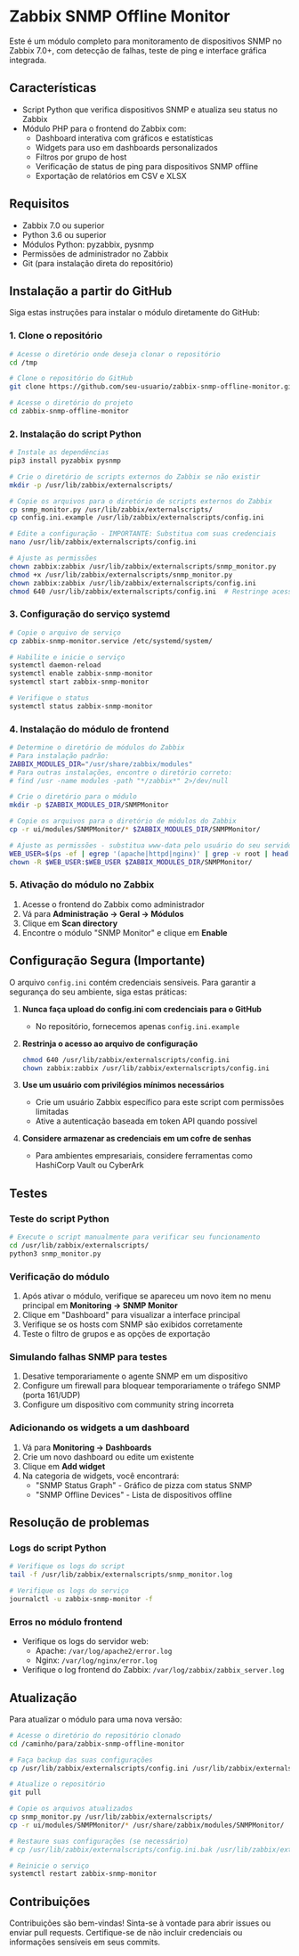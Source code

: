 # Zabbix SNMP Offline Monitor

Este é um módulo completo para monitoramento de dispositivos SNMP no Zabbix 7.0+, com detecção de falhas, teste de ping e interface gráfica integrada.

## Características

- Script Python que verifica dispositivos SNMP e atualiza seu status no Zabbix
- Módulo PHP para o frontend do Zabbix com:
  - Dashboard interativa com gráficos e estatísticas
  - Widgets para uso em dashboards personalizados
  - Filtros por grupo de host
  - Verificação de status de ping para dispositivos SNMP offline
  - Exportação de relatórios em CSV e XLSX

## Requisitos

- Zabbix 7.0 ou superior
- Python 3.6 ou superior
- Módulos Python: pyzabbix, pysnmp
- Permissões de administrador no Zabbix
- Git (para instalação direta do repositório)

## Instalação a partir do GitHub

Siga estas instruções para instalar o módulo diretamente do GitHub:

### 1. Clone o repositório

```bash
# Acesse o diretório onde deseja clonar o repositório
cd /tmp

# Clone o repositório do GitHub
git clone https://github.com/seu-usuario/zabbix-snmp-offline-monitor.git

# Acesse o diretório do projeto
cd zabbix-snmp-offline-monitor
```

### 2. Instalação do script Python

```bash
# Instale as dependências
pip3 install pyzabbix pysnmp

# Crie o diretório de scripts externos do Zabbix se não existir
mkdir -p /usr/lib/zabbix/externalscripts/

# Copie os arquivos para o diretório de scripts externos do Zabbix
cp snmp_monitor.py /usr/lib/zabbix/externalscripts/
cp config.ini.example /usr/lib/zabbix/externalscripts/config.ini

# Edite a configuração - IMPORTANTE: Substitua com suas credenciais
nano /usr/lib/zabbix/externalscripts/config.ini

# Ajuste as permissões
chown zabbix:zabbix /usr/lib/zabbix/externalscripts/snmp_monitor.py
chmod +x /usr/lib/zabbix/externalscripts/snmp_monitor.py
chown zabbix:zabbix /usr/lib/zabbix/externalscripts/config.ini
chmod 640 /usr/lib/zabbix/externalscripts/config.ini  # Restringe acesso ao arquivo de configuração
```

### 3. Configuração do serviço systemd

```bash
# Copie o arquivo de serviço
cp zabbix-snmp-monitor.service /etc/systemd/system/

# Habilite e inicie o serviço
systemctl daemon-reload
systemctl enable zabbix-snmp-monitor
systemctl start zabbix-snmp-monitor

# Verifique o status
systemctl status zabbix-snmp-monitor
```

### 4. Instalação do módulo de frontend

```bash
# Determine o diretório de módulos do Zabbix
# Para instalação padrão:
ZABBIX_MODULES_DIR="/usr/share/zabbix/modules"
# Para outras instalações, encontre o diretório correto:
# find /usr -name modules -path "*/zabbix*" 2>/dev/null

# Crie o diretório para o módulo
mkdir -p $ZABBIX_MODULES_DIR/SNMPMonitor

# Copie os arquivos para o diretório de módulos do Zabbix
cp -r ui/modules/SNMPMonitor/* $ZABBIX_MODULES_DIR/SNMPMonitor/

# Ajuste as permissões - substitua www-data pelo usuário do seu servidor web
WEB_USER=$(ps -ef | egrep '(apache|httpd|nginx)' | grep -v root | head -n1 | awk '{print $1}')
chown -R $WEB_USER:$WEB_USER $ZABBIX_MODULES_DIR/SNMPMonitor/
```

### 5. Ativação do módulo no Zabbix

1. Acesse o frontend do Zabbix como administrador
2. Vá para **Administração → Geral → Módulos**
3. Clique em **Scan directory**
4. Encontre o módulo "SNMP Monitor" e clique em **Enable**

## Configuração Segura (Importante)

O arquivo `config.ini` contém credenciais sensíveis. Para garantir a segurança do seu ambiente, siga estas práticas:

1. **Nunca faça upload do config.ini com credenciais para o GitHub**
   - No repositório, fornecemos apenas `config.ini.example`

2. **Restrinja o acesso ao arquivo de configuração**
   ```bash
   chmod 640 /usr/lib/zabbix/externalscripts/config.ini
   chown zabbix:zabbix /usr/lib/zabbix/externalscripts/config.ini
   ```

3. **Use um usuário com privilégios mínimos necessários**
   - Crie um usuário Zabbix específico para este script com permissões limitadas
   - Ative a autenticação baseada em token API quando possível

4. **Considere armazenar as credenciais em um cofre de senhas**
   - Para ambientes empresariais, considere ferramentas como HashiCorp Vault ou CyberArk

## Testes

### Teste do script Python

```bash
# Execute o script manualmente para verificar seu funcionamento
cd /usr/lib/zabbix/externalscripts/
python3 snmp_monitor.py
```

### Verificação do módulo

1. Após ativar o módulo, verifique se apareceu um novo item no menu principal em **Monitoring → SNMP Monitor**
2. Clique em "Dashboard" para visualizar a interface principal
3. Verifique se os hosts com SNMP são exibidos corretamente
4. Teste o filtro de grupos e as opções de exportação

### Simulando falhas SNMP para testes

1. Desative temporariamente o agente SNMP em um dispositivo
2. Configure um firewall para bloquear temporariamente o tráfego SNMP (porta 161/UDP)
3. Configure um dispositivo com community string incorreta

### Adicionando os widgets a um dashboard

1. Vá para **Monitoring → Dashboards**
2. Crie um novo dashboard ou edite um existente
3. Clique em **Add widget**
4. Na categoria de widgets, você encontrará:
   - "SNMP Status Graph" - Gráfico de pizza com status SNMP
   - "SNMP Offline Devices" - Lista de dispositivos offline

## Resolução de problemas

### Logs do script Python

```bash
# Verifique os logs do script
tail -f /usr/lib/zabbix/externalscripts/snmp_monitor.log

# Verifique os logs do serviço
journalctl -u zabbix-snmp-monitor -f
```

### Erros no módulo frontend

- Verifique os logs do servidor web:
  - Apache: `/var/log/apache2/error.log`
  - Nginx: `/var/log/nginx/error.log`
- Verifique o log frontend do Zabbix: `/var/log/zabbix/zabbix_server.log`

## Atualização

Para atualizar o módulo para uma nova versão:

```bash
# Acesse o diretório do repositório clonado
cd /caminho/para/zabbix-snmp-offline-monitor

# Faça backup das suas configurações
cp /usr/lib/zabbix/externalscripts/config.ini /usr/lib/zabbix/externalscripts/config.ini.bak

# Atualize o repositório
git pull

# Copie os arquivos atualizados
cp snmp_monitor.py /usr/lib/zabbix/externalscripts/
cp -r ui/modules/SNMPMonitor/* /usr/share/zabbix/modules/SNMPMonitor/

# Restaure suas configurações (se necessário)
# cp /usr/lib/zabbix/externalscripts/config.ini.bak /usr/lib/zabbix/externalscripts/config.ini

# Reinicie o serviço
systemctl restart zabbix-snmp-monitor
```

## Contribuições

Contribuições são bem-vindas! Sinta-se à vontade para abrir issues ou enviar pull requests. Certifique-se de não incluir credenciais ou informações sensíveis em seus commits.